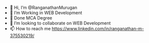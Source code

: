 - 👋 Hi, I’m @RanganathanMurugan
- 👀 I’m Working in WEB Development
- 🌱 Done MCA Degree
- 💞️ I’m looking to collaborate on WEB Development
- 📫 How to reach me https://www.linkedin.com/in/ranganathan-m-375530219/

<!---
RanganathanMurugan/RanganathanMurugan is a ✨ special ✨ repository because its `README.md` (this file) appears on your GitHub profile.
You can click the Preview link to take a look at your changes.
--->
